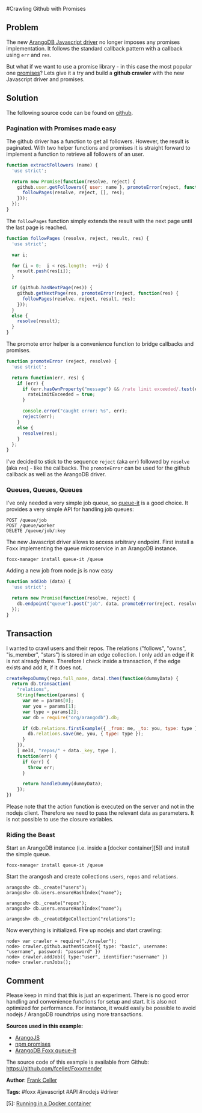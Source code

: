 #Crawling Github with Promises

## Problem

The new [ArangoDB Javascript driver][1] no longer imposes any promises implementation.
It follows the standard callback pattern with a callback using `err` and `res`. 

But what if we want to use a promise library - in this case the most popular one [promises][2]?
Lets give it a try and build a **github crawler** with the new Javascript driver and promises. 

## Solution

The following source code can be found on [github][3].

### Pagination with Promises made easy

The github driver has a function to get all followers. However, the result is paginated.
With two helper functions and promises it is straight forward to implement a function to
retrieve all followers of an user.

```js
function extractFollowers (name) {
  'use strict';

  return new Promise(function(resolve, reject) {
    github.user.getFollowers({ user: name }, promoteError(reject, function(res) {
      followPages(resolve, reject, [], res);
    }));
  });
}
```

The `followPages` function simply extends the result with the next page until the last
page is reached.

```js
function followPages (resolve, reject, result, res) {
  'use strict';

  var i;

  for (i = 0;  i < res.length;  ++i) {
    result.push(res[i]);
  }

  if (github.hasNextPage(res)) {
    github.getNextPage(res, promoteError(reject, function(res) {
      followPages(resolve, reject, result, res);
    }));
  }
  else {
    resolve(result);
  }
}
```

The promote error helper is a convenience function to bridge callbacks and promises.

```js
function promoteError (reject, resolve) {
  'use strict';

  return function(err, res) {
    if (err) {
      if (err.hasOwnProperty("message") && /rate limit exceeded/.test(err.message)) {
        rateLimitExceeded = true;
      }

      console.error("caught error: %s", err);
      reject(err);
    }
    else {
      resolve(res);
    }
  };
}
```

I've decided to stick to the sequence `reject` (aka `err`) followed by `resolve` (aka `res`) - like the callbacks.
The `promoteError` can be used for the github callback as well as the ArangoDB driver.

### Queues, Queues, Queues

I've only needed a very simple job queue, so [queue-it][4] is a good choice.
It provides a very simple API for handling job queues:

```
POST /queue/job
POST /queue/worker
DELETE /queue/job/:key
```

The new Javascript driver allows to access arbitrary endpoint.
First install a Foxx implementing the queue microservice in an ArangoDB instance.

```
foxx-manager install queue-it /queue
```

Adding a new job from node.js is now easy

```js
function addJob (data) {
  'use strict';

  return new Promise(function(resolve, reject) {
    db.endpoint("queue").post("job", data, promoteError(reject, resolve));
  });
}
```

## Transaction

I wanted to crawl users and their repos. The relations ("follows", "owns", "is_member", "stars")
is stored in an edge collection. I only add an edge if it is not already there. Therefore I check
inside a transaction, if the edge exists and add it, if it does not.

```js
createRepoDummy(repo.full_name, data).then(function(dummyData) {
  return db.transaction(
    "relations",
    String(function(params) {
      var me = params[0];
      var you = params[1];
      var type = params[2];
      var db = require("org/arangodb").db;

      if (db.relations.firstExample({ _from: me, _to: you, type: type }) === null) {
        db.relations.save(me, you, { type: type });
      }
    }),
    [ meId, "repos/" + data._key, type ],
    function(err) {
      if (err) {
        throw err;
      }

      return handleDummy(dummyData);
    });
})
```

Please note that the action function is executed on the server and not in the nodejs client.
Therefore we need to pass the relevant data as parameters. It is not possible to use the closure variables.

### Riding the Beast

Start an ArangoDB instance (i.e. inside a [docker container][5]) and install the simple queue.

```
foxx-manager install queue-it /queue
```

Start the arangosh and create collections `users`, `repos` and `relations`.

```
arangosh> db._create("users");
arangosh> db.users.ensureHashIndex("name");

arangosh> db._create("repos");
arangosh> db.users.ensureHashIndex("name");

arangosh> db._createEdgeCollection("relations");
```

Now everything is initialized. Fire up nodejs and start crawling:

```
node> var crawler = require("./crawler");
node> crawler.github.authenticate({ type: "basic", username: "username", password: "password" })
node> crawler.addJob({ type:"user", identifier:"username" })
node> crawler.runJobs();
```

## Comment

Please keep in mind that this is just an experiment. There is no good error handling and convenience
functions for setup and start. It is also not optimized for performance. For instance, it would easily
be possible to avoid nodejs / ArangoDB roundtrips using more transactions.

**Sources used in this example:**

*   [ArangoJS][1]
*   [npm promises][2]
*   [ArangoDB Foxx queue-it][4]

The source code of this example is available from Github: <https://github.com/fceller/Foxxmender>

**Author**: [Frank Celler](https://github.com/fceller)

**Tags**: #foxx #javascript #API #nodejs #driver

[1]: https://github.com/arangodb/arangojs
[2]: https://www.npmjs.com/package/promises
[3]: https://github.com/fceller/Foxxmender
[4]: https://github.com/arangodb/queue-it
[5]: [Running in a Docker container](../Cloud/DockerContainer.md)
